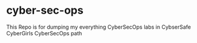# cyber-sec-ops
This Repo is for dumping my everything CyberSecOps labs in CybserSafe CyberGirls CyberSecOps path
